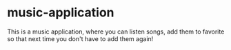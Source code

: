# music-application
This is a music application, where you can listen songs, add them to favorite so that next time you don't have to add them again!
